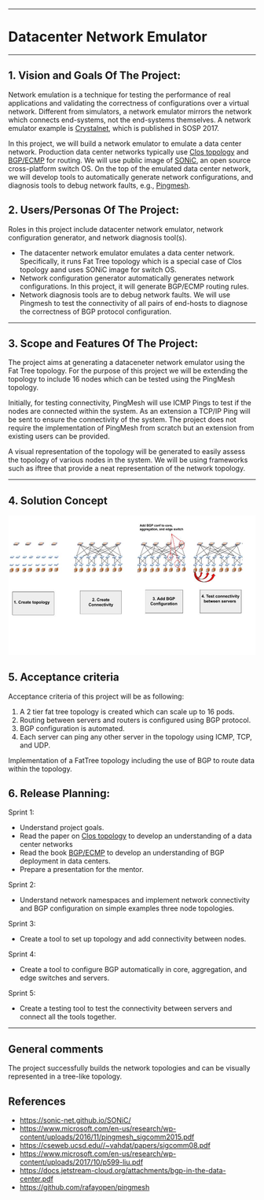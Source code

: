 ** **
# Datacenter Network Emulator
** **

## 1. Vision and Goals Of The Project:

Network emulation is a technique for testing the performance of real applications and validating the correctness of configurations over a virtual network. Different from simulators, a network emulator mirrors the network which connects end-systems, not the end-systems themselves. A network emulator example is [Crystalnet](https://www.microsoft.com/en-us/research/wp-content/uploads/2017/10/p599-liu.pdf), which is published in SOSP 2017.

In this project, we will build a network emulator to emulate a data center network. Production data center networks typically use [Clos topology](https://cseweb.ucsd.edu//~vahdat/papers/sigcomm08.pdf) and [BGP/ECMP](https://docs.jetstream-cloud.org/attachments/bgp-in-the-data-center.pdf) for routing. We will use public image of [SONiC](https://sonic-net.github.io/SONiC/
), an open source cross-platform switch OS. On the top of the emulated data center network, we will develop tools to automatically generate network configurations, and diagnosis tools to debug network faults, e.g., [Pingmesh](https://www.microsoft.com/en-us/research/wp-content/uploads/2016/11/pingmesh_sigcomm2015.pdf). 

## 2. Users/Personas Of The Project:

Roles in this project include datacenter network emulator, network configuration generator, and network diagnosis tool(s).
* The datacenter network emulator emulates a data center network. Specifically, it runs Fat Tree topology which is a special case of Clos topology aand uses SONiC image for switch OS. 
* Network configuration generator automatically generates network configurations. In this project, it will generate BGP/ECMP routing rules. 
* Network diagnosis tools are to debug network faults. We will use Pingmesh to test the connectivity of all pairs of end-hosts to diagnose the correctness of BGP protocol configuration.

** **

## 3.   Scope and Features Of The Project:

The project aims at generating a  dataceneter network emulator using the Fat Tree topology. For the purpose of this project we will be extending the topology to include 16 nodes which can be tested using the PingMesh topology.

Initially, for testing connectivity, PingMesh will use ICMP Pings to test if the nodes are connected within the system. As an extension a TCP/IP Ping will be sent to ensure the connectivity of the system. The project does not require the implementation of PingMesh from scratch but an extension from existing users can be provided.

A visual representation of the topology will be generated to easily assess the topology of various nodes in the system. We will be using frameworks such as iftree that provide a neat representation of the network topology.
** **

## 4. Solution Concept

![My Image](architecture.jpg)


## 5. Acceptance criteria
Acceptance criteria of this project will be as following:
1. A 2 tier fat tree topology is created which can scale up to 16 pods.
2. Routing between servers and routers is configured using BGP protocol.
3. BGP configuration is automated.
3. Each server can ping any other server in the topology using ICMP, TCP, and UDP.

Implementation of a FatTree topology including the use of BGP to route data within the topology.

## 6.  Release Planning:

Sprint 1:
* Understand project goals.
* Read the paper on [Clos topology](https://cseweb.ucsd.edu//~vahdat/papers/sigcomm08.pdf) to develop an understanding of a data center networks
* Read the book [BGP/ECMP](https://docs.jetstream-cloud.org/attachments/bgp-in-the-data-center.pdf) to develop an understanding of BGP deployment in data centers.
* Prepare a presentation for the mentor.

Sprint 2: 
* Understand network namespaces and implement network connectivity and BGP configuration on simple examples three node topologies.

Sprint 3: 
* Create a tool to set up topology and add connectivity between nodes.

Sprint 4: 
* Create a tool to configure BGP automatically in core, aggregation, and edge switches and servers.

Sprint 5: 
* Create a testing tool to test the connectivity between servers and connect all the tools together.


** **

## General comments

The project successfully builds the network topologies and can be visually represented in a tree-like topology.

## References
* https://sonic-net.github.io/SONiC/
* https://www.microsoft.com/en-us/research/wp-content/uploads/2016/11/pingmesh_sigcomm2015.pdf
* https://cseweb.ucsd.edu//~vahdat/papers/sigcomm08.pdf
* https://www.microsoft.com/en-us/research/wp-content/uploads/2017/10/p599-liu.pdf
* https://docs.jetstream-cloud.org/attachments/bgp-in-the-data-center.pdf
* https://github.com/rafayopen/pingmesh

